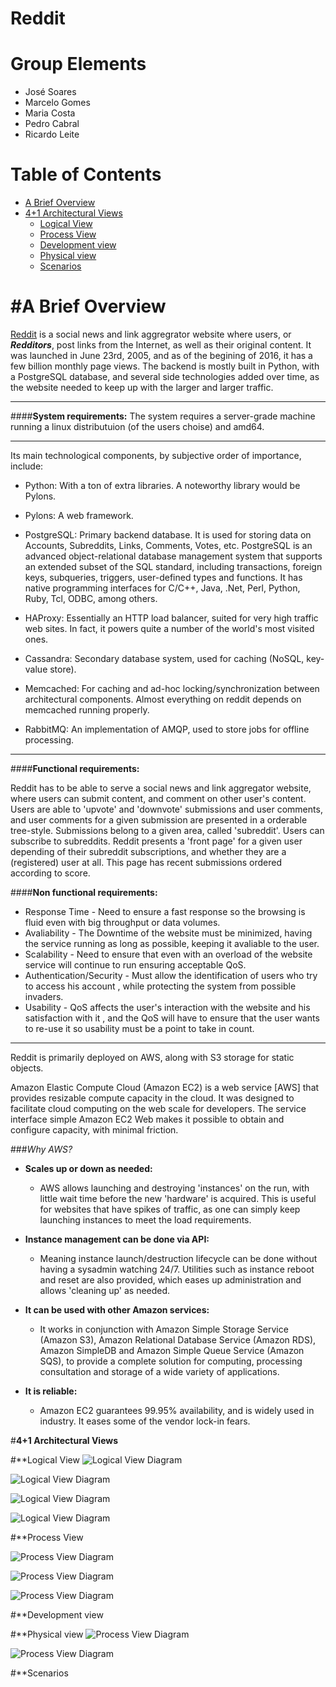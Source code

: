 # **Reddit** 


Group Elements
==================

 - José Soares
 - Marcelo Gomes
 - Maria Costa
 - Pedro Cabral
 - Ricardo Leite


Table of Contents
==================
* [A Brief Overview](#a-brief-overview)
* [4+1 Architectural Views](#41-architectural-views)
  * [Logical View](#logical-view)
  * [Process View](#process-view)
  * [Development view](#development-view)
  * [Physical view](#physical-view)
  * [Scenarios](#scenarios)


#**A Brief Overview**
===================

[Reddit](https://reddit.com) is a social news and link aggregrator website where users, or ***Redditors***, post links from the Internet, as well as  their original content. 
It was launched in June 23rd, 2005, and as of the begining of 2016, it has a few billion monthly page views.
The backend is mostly built in Python, with a PostgreSQL database, and several side technologies added over time, as the website needed to keep up with the larger and larger traffic.


----------
####**System requirements:**
 The system requires a server-grade machine running a linux distributuion (of the users choise) and amd64.


----------
Its main technological components, by subjective order of importance, include:

 - Python: With a ton of extra libraries. A noteworthy library would be Pylons.

 -  Pylons: A web framework.

 -  PostgreSQL: Primary backend database. It is used for storing data on Accounts, Subreddits, Links, Comments, Votes, etc. 
PostgreSQL is an advanced object-relational database management system that supports an extended subset of the SQL standard, including transactions, foreign keys, subqueries, triggers, user-defined types and functions. It has native programming interfaces for C/C++, Java, .Net, Perl, Python, Ruby, Tcl, ODBC, among others.

 - HAProxy: Essentially an HTTP load balancer, suited for very high traffic web sites. In fact, it powers quite a number of the world's most visited ones.
 
 - Cassandra: Secondary database system, used for caching (NoSQL, key-value store).
 
 - Memcached: For caching and ad-hoc locking/synchronization between architectural components. Almost everything on reddit depends on memcached running properly.

 - RabbitMQ: An implementation of AMQP, used to store jobs for offline processing.


----------

####**Functional requirements:**

Reddit has to be able to serve a social news and link aggregator website, where users can submit content, and comment on other user's content.
Users are able to 'upvote' and 'downvote' submissions and user comments, and user comments for a given submission are presented in a orderable tree-style. Submissions belong to a given area, called 'subreddit'. Users can subscribe to subreddits.
Reddit presents a 'front page' for a given user depending of their subreddit subscriptions, and whether they are a (registered) user at all. This page has recent submissions ordered according to score.

####**Non functional requirements:**

- Response Time - Need to ensure a fast response so the  browsing is fluid even with big throughput or data volumes.
- Avaliability - The Downtime of the website must be minimized, having the service running as long as possible, keeping it avaliable to the user.
- Scalability - Need to ensure that even with an overload of the website service will continue to run ensuring acceptable QoS.
- Authentication/Security - Must allow the identification of users who try to access his account , while protecting the system from possible invaders.
- Usability - QoS affects the user's interaction with the website and his satisfaction with it , and the QoS will have to ensure that the user wants to re-use it so usability must be a point to take in count.


----------


Reddit is primarily deployed on AWS, along with S3 storage for static objects.

Amazon Elastic Compute Cloud (Amazon EC2) is a web service [AWS] that provides resizable compute capacity in the cloud. 
It was designed to facilitate cloud computing on the web scale for developers. The service interface simple Amazon EC2 Web makes it possible to obtain and configure capacity, with minimal friction.

###*Why AWS?*

 - **Scales up or down as needed:**
	 * AWS allows launching and destroying 'instances' on the run, with little wait time before the new 'hardware' is acquired. This is useful for websites that have spikes of traffic, as one can simply keep launching instances to meet the load requirements.
	 
 - **Instance management can be done via API:**
	* Meaning instance launch/destruction lifecycle can be done without having a sysadmin watching 24/7. Utilities such as instance reboot and reset are also provided, which eases up administration and allows 'cleaning up' as needed.

 - **It can be used with other Amazon services:**
	* It works in conjunction with Amazon Simple Storage Service (Amazon S3), Amazon Relational Database Service (Amazon RDS), 
Amazon SimpleDB and Amazon Simple Queue Service (Amazon SQS), to provide a complete solution for computing, processing consultation and storage of a wide variety of applications.

 - **It is reliable:**
	* Amazon EC2 guarantees 99.95% availability, and is widely used in industry. It eases some of the vendor lock-in fears.



#**4+1 Architectural Views**

#**Logical View
![Logical View Diagram](./diagrams/logical_view_1.png)

![Logical View Diagram](./diagrams/logical_view_2.png)

![Logical View Diagram](./diagrams/logical_view_3.png)

![Logical View Diagram](./diagrams/logical_view_4_package.png)



#**Process View

![Process View Diagram](./diagrams/process_view_1_post.png)

![Process View Diagram](./diagrams/process_view_2_comment.png)

![Process View Diagram](./diagrams/process_view_3_updown.png)




#**Development view



#**Physical view
![Process View Diagram](./diagrams/physical_view.png)

![Process View Diagram](./diagrams/postgres.png)




#**Scenarios




